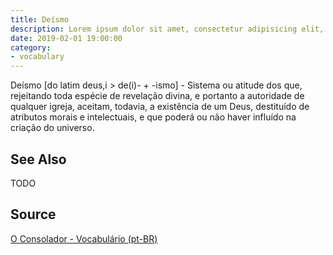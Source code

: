 ```yaml
---
title: Deísmo
description: Lorem ipsum dolor sit amet, consectetur adipisicing elit, sed do eiusmod tempor incididunt ut labore et dolore magna aliqua.  TODO
date: 2019-02-01 19:00:00
category:
- vocabulary
---
```


Deísmo [do latim deus,i > de(i)- + -ismo] - Sistema ou atitude dos que, rejeitando toda espécie de revelação divina, e portanto a autoridade de qualquer igreja, aceitam, todavia, a existência de um Deus, destituído de atributos morais e intelectuais, e que poderá ou não haver influído na criação do universo.

## See Also
TODO

## Source
[O Consolador - Vocabulário (pt-BR)](http://www.oconsolador.com.br/linkfixo/vocabulario/principal.html)


